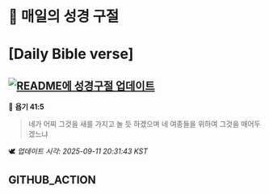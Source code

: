 # 🙏 매일의 성경 구절
# [Daily Bible verse]
## [![README에 성경구절 업데이트](https://github.com/DONGSUKA/first_test/actions/workflows/update-readme-bible.yml/badge.svg)](https://github.com/DONGSUKA/first_test/actions/workflows/update-readme-bible.yml)
<!-- START_BIBLE_VERSE -->
📖 **욥기 41:5**
> 네가 어찌 그것을 새를 가지고 놀 듯 하겠으며 네 여종들을 위하여 그것을 매어두겠느냐

🕊️ _업데이트 시각: 2025-09-11 20:31:43 KST_
  <!-- END_BIBLE_VERSE -->
## GITHUB_ACTION
